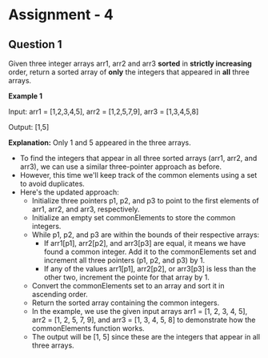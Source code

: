 # **Assignment - 4**
## **Question 1**
Given three integer arrays arr1, arr2 and arr3 **sorted** in **strictly increasing** order, return a sorted array of **only** the integers that appeared in **all** three arrays.

**Example 1**

Input: arr1 = [1,2,3,4,5], arr2 = [1,2,5,7,9], arr3 = [1,3,4,5,8]

Output: [1,5]

**Explanation:** Only 1 and 5 appeared in the three arrays.
- To find the integers that appear in all three sorted arrays (arr1, arr2, and arr3), we can use a similar three-pointer approach as before. 
- However, this time we'll keep track of the common elements using a set to avoid duplicates. 
- Here's the updated approach:
    - Initialize three pointers p1, p2, and p3 to point to the first elements of arr1, arr2, and arr3, respectively.
    - Initialize an empty set commonElements to store the common integers.
    - While p1, p2, and p3 are within the bounds of their respective arrays:
        - If arr1[p1], arr2[p2], and arr3[p3] are equal, it means we have found a common integer. Add it to the commonElements set and increment all three pointers (p1, p2, and p3) by 1.
        - If any of the values arr1[p1], arr2[p2], or arr3[p3] is less than the other two, increment the pointe for  that array by 1.
    - Convert the commonElements set to an array and sort it in ascending order.
    - Return the sorted array containing the common integers.
    - In the example, we use the given input arrays arr1 = [1, 2, 3, 4, 5], arr2 = [1, 2, 5, 7, 9], and arr3 = [1, 3, 4, 5, 8] to demonstrate how the commonElements function works. 
    - The output will be [1, 5] since these are the integers that appear in all three arrays.




